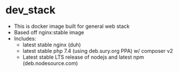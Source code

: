 # dev_stack
- This is docker image built for general web stack
- Based off nginx:stable image
- Includes:
    - latest stable nginx (duh)
    - latest stable php 7.4 (using deb.sury.org PPA) w/ composer v2
    - Latest stable LTS release of nodejs and latest npm (deb.nodesource.com)
    
